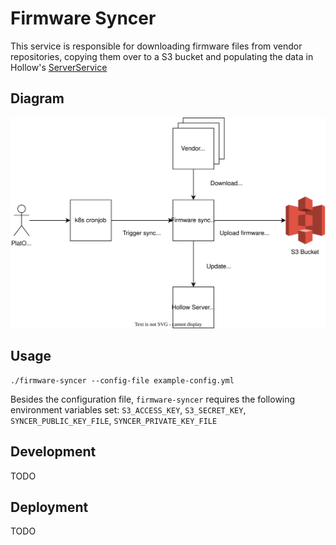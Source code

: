 # Firmware Syncer

This service is responsible for downloading firmware files from vendor repositories, copying them over to a S3 bucket and populating the data in Hollow's [ServerService](https://github.com/metal-toolbox/hollow-serverservice)

## Diagram

![Syncer](docs/syncer.svg)

## Usage

```
./firmware-syncer --config-file example-config.yml
```

Besides the configuration file, `firmware-syncer` requires the following environment variables set:
`S3_ACCESS_KEY`, `S3_SECRET_KEY`, `SYNCER_PUBLIC_KEY_FILE`, `SYNCER_PRIVATE_KEY_FILE`

## Development

TODO

## Deployment

TODO
